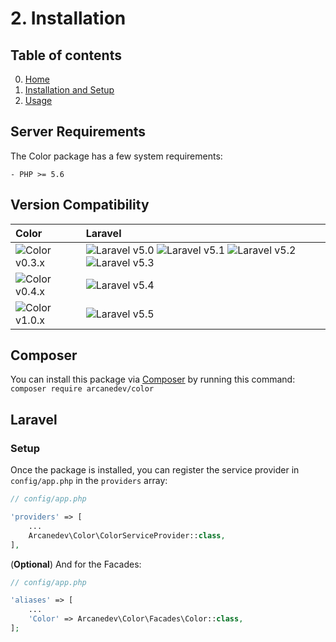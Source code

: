 # 2. Installation

## Table of contents

0. [Home](0-Home.md)
1. [Installation and Setup](1-Installation-and-Setup.md)
2. [Usage](2-Usage.md)

## Server Requirements

The Color package has a few system requirements:

```
- PHP >= 5.6
```

## Version Compatibility

| Color                        | Laravel                                                                                                             |
|:-----------------------------|:--------------------------------------------------------------------------------------------------------------------|
| ![Color v0.3.x][color_0_3_x] | ![Laravel v5.0][laravel_5_0] ![Laravel v5.1][laravel_5_1] ![Laravel v5.2][laravel_5_2] ![Laravel v5.3][laravel_5_3] |
| ![Color v0.4.x][color_0_4_x] | ![Laravel v5.4][laravel_5_4]                                                                                        |
| ![Color v1.0.x][color_1_0_x] | ![Laravel v5.5][laravel_5_5]                                                                                        |


[laravel_5_0]:  https://img.shields.io/badge/v5.0-supported-brightgreen.svg?style=flat-square "Laravel v5.0"
[laravel_5_1]:  https://img.shields.io/badge/v5.1-supported-brightgreen.svg?style=flat-square "Laravel v5.1"
[laravel_5_2]:  https://img.shields.io/badge/v5.2-supported-brightgreen.svg?style=flat-square "Laravel v5.2"
[laravel_5_3]:  https://img.shields.io/badge/v5.3-supported-brightgreen.svg?style=flat-square "Laravel v5.3"
[laravel_5_4]:  https://img.shields.io/badge/v5.4-supported-brightgreen.svg?style=flat-square "Laravel v5.4"
[laravel_5_5]:  https://img.shields.io/badge/v5.5-supported-brightgreen.svg?style=flat-square "Laravel v5.5"

[color_0_3_x]: https://img.shields.io/badge/version-0.3.*-blue.svg?style=flat-square "Color v0.3.*"
[color_0_4_x]: https://img.shields.io/badge/version-0.4.*-blue.svg?style=flat-square "Color v0.4.*"
[color_1_0_x]: https://img.shields.io/badge/version-1.0.*-blue.svg?style=flat-square "Color v1.0.*"

## Composer

You can install this package via [Composer](http://getcomposer.org/) by running this command: `composer require arcanedev/color`

## Laravel

### Setup

Once the package is installed, you can register the service provider in `config/app.php` in the `providers` array:

```php
// config/app.php

'providers' => [
    ...
    Arcanedev\Color\ColorServiceProvider::class,
],
```

(**Optional**) And for the Facades:

```php
// config/app.php

'aliases' => [
    ...
    'Color' => Arcanedev\Color\Facades\Color::class,
];
```
